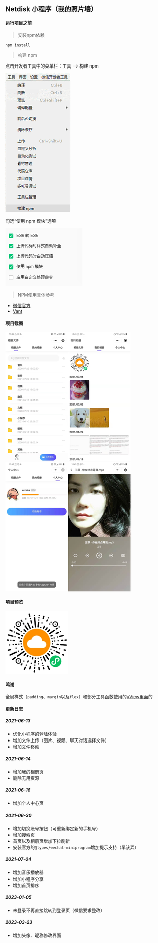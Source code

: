 ## Netdisk 小程序（我的照片墙）

#### 运行项目之前


> 安装npm依赖
``` bash
npm install
```

> 构建 npm

点击开发者工具中的菜单栏：工具 --> 构建 npm

![构建 npm](https://github.com/xuxiake2017/netdisk-mp-preview/blob/master/pic/npm1.png?raw=true)

勾选“使用 npm 模块”选项

![勾选“使用 npm 模块”选项](https://github.com/xuxiake2017/netdisk-mp-preview/blob/master/pic/npm2.png?raw=true)

> NPM使用具体参考

- [微信官方](https://developers.weixin.qq.com/miniprogram/dev/devtools/npm.html)
- [Vant](https://vant-contrib.gitee.io/vant-weapp/#/quickstart)

#### 项目截图
<div align="left">
    <img src="https://github.com/xuxiake2017/netdisk-mp-preview/blob/master/pic/preview_1.jpg?raw=true" width="200" title="preview_1" /><img src="https://github.com/xuxiake2017/netdisk-mp-preview/blob/master/pic/preview_2.jpg?raw=true" width="200" title="preview_2" /><img src="https://github.com/xuxiake2017/netdisk-mp-preview/blob/master/pic/preview_3.jpg?raw=true" width="200" title="preview_3" /><img src="https://github.com/xuxiake2017/netdisk-mp-preview/blob/master/pic/preview_4.jpg?raw=true" width="200" title="preview_4" />
  </div>

#### 项目预览

<div align="left">
    <img src="https://github.com/xuxiake2017/netdisk-mp-preview/blob/master/pic/gh_3c0eeb9635a2_258.jpg?raw=true" width="200" title="preview_1" />
  </div>

#### 鸣谢

全局样式（`padding`、`margin`以及`flex`）和部分工具函数使用的[uView](https://github.com/YanxinNet/uView)里面的

#### 更新日志

##### 2021-06-13

- 优化小程序的登陆体验
- 增加文件上传（图片、视频、聊天对话选择文件）
- 增加文件移动

##### 2021-06-14

- 增加我的相册页
- 删除无用资源

##### 2021-06-16

- 增加个人中心页

##### 2021-06-30

- 增加切换账号按钮（可重新绑定新的手机号）
- 增加搜索页
- 首页以及相册页增加下拉刷新
- 安装官方的`@types/wechat-miniprogram`增加提示支持（早该弄）

##### 2021-07-04

- 增加音乐播放器
- 增加小程序分享
- 增加首页排序

##### 2023-01-05

- 未登录不再直接跳转到登录页（微信要求整改）

##### 2023-03-23

- 增加头像、昵称修改界面